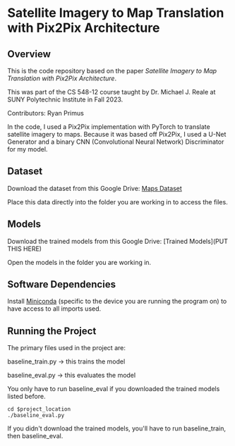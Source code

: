 # Satellite Imagery to Map Translation with Pix2Pix Architecture

## Overview

This is the code repository based on the paper _Satellite Imagery to Map Translation with Pix2Pix Architecture_.

This was part of the CS 548-12 course taught by Dr. Michael J. Reale at SUNY Polytechnic Institute in Fall 2023.

Contributors: Ryan Primus

In the code, I used a Pix2Pix implementation with PyTorch to translate satellite imagery to maps. Because it was based off Pix2Pix, I used a U-Net Generator and a binary CNN (Convolutional Neural Network) Discriminator for my model.

## Dataset
Download the dataset from this Google Drive: [Maps Dataset](https://drive.google.com/file/d/1s5a2UeJR4H_KJ-nV4NmRMkBHr3zn20Tf/view)

Place this data directly into the folder you are working in to access the files.

## Models
Download the trained models from this Google Drive: [Trained Models](PUT THIS HERE)

Open the models in the folder you are working in.

## Software Dependencies
Install [Miniconda](https://repo.anaconda.com/miniconda/) (specific to the device you are running the program on) to have access to all imports used.

## Running the Project
The primary files used in the project are:

baseline_train.py -> this trains the model

baseline_eval.py -> this evaluates the model

You only have to run baseline_eval if you downloaded the trained models listed before.

```
cd $project_location
./baseline_eval.py
```

If you didn't download the trained models, you'll have to run baseline_train, then baseline_eval.
